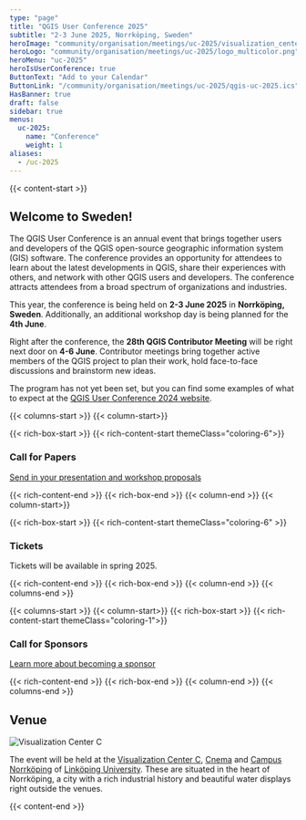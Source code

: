 ```yaml
---
type: "page"
title: "QGIS User Conference 2025"
subtitle: "2-3 June 2025, Norrköping, Sweden"
heroImage: "community/organisation/meetings/uc-2025/visualization_center.webp"
heroLogo: "community/organisation/meetings/uc-2025/logo_multicolor.png"
heroMenu: "uc-2025"
heroIsUserConference: true
ButtonText: "Add to your Calendar"
ButtonLink: "/community/organisation/meetings/uc-2025/qgis-uc-2025.ics"
HasBanner: true
draft: false
sidebar: true
menus:
  uc-2025:
    name: "Conference"
    weight: 1
aliases:
  - /uc-2025
---
```


{{< content-start >}}

## Welcome to Sweden!

The QGIS User Conference is an annual event that brings together users and developers of the QGIS open-source geographic information system (GIS) software. The conference provides an opportunity for attendees to learn about the latest developments in QGIS, share their experiences with others, and network with other QGIS users and developers. The conference attracts attendees from a broad spectrum of organizations and industries.

This year, the conference is being held on **2-3 June 2025** in **Norrköping, Sweden**. Additionally, an additional workshop day is being planned for the **4th June**.

Right after the conference, the **28th QGIS Contributor Meeting** will be right next door on **4-6 June**. Contributor meetings bring together active members of the QGIS project to plan their work, hold face-to-face discussions and brainstorm new ideas.

The program has not yet been set, but you can find some examples of what to expect at the [QGIS User Conference 2024 website](https://uc2024.qgis.sk/).


{{< columns-start >}}
{{< column-start>}}

{{< rich-box-start >}}
{{< rich-content-start themeClass="coloring-6">}}
### Call for Papers
[Send in your presentation and workshop proposals](https://talks.osgeo.org/qgis-uc2025/cfp)

{{< rich-content-end >}}
{{< rich-box-end >}}
{{< column-end >}}
{{< column-start>}}

{{< rich-box-start >}}
{{< rich-content-start themeClass="coloring-6" >}}
### Tickets

Tickets will be available in spring 2025.

{{< rich-content-end >}}
{{< rich-box-end >}}
{{< column-end >}}
{{< columns-end >}}

{{< columns-start >}}
{{< column-start>}}
{{< rich-box-start >}}
{{< rich-content-start themeClass="coloring-1">}}
### Call for Sponsors
[Learn more about becoming a sponsor](/community/organisation/meetings/uc-2025/sponsors)

{{< rich-content-end >}}
{{< rich-box-end >}}
{{< column-end >}}
{{< columns-end >}}
## Venue

<div class="rounded">

![Visualization Center C](./visualization_center.webp)

</div>

The event will be held at the [Visualization Center C](https://www.visualiseringscenter.se/en/), [Cnema](https://cnema.se/)
and [Campus Norrköping](https://liu.se/en/article/campus-norrkoping) of [Linköping University](https://liu.se/en). These are
situated in the heart of Norrköping, a city with a rich industrial history and beautiful water displays right outside
the venues.

{{< content-end >}}
